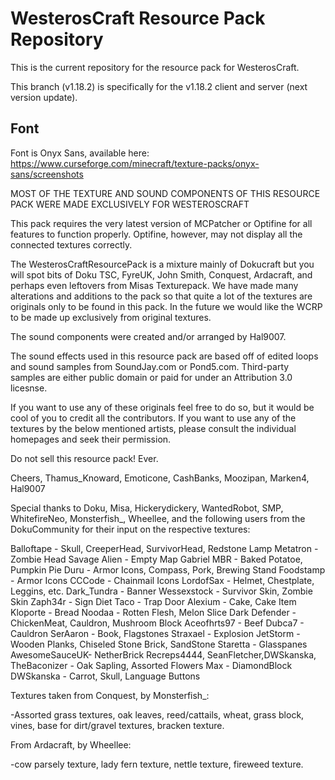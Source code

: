 # WesterosCraft Resource Pack Repository

This is the current repository for the resource pack for WesterosCraft.

This branch (v1.18.2) is specifically for the v1.18.2 client and server (next version update).

## Font

Font is Onyx Sans, available here: <https://www.curseforge.com/minecraft/texture-packs/onyx-sans/screenshots>

MOST OF THE TEXTURE AND SOUND COMPONENTS OF THIS RESOURCE PACK WERE MADE EXCLUSIVELY FOR WESTEROSCRAFT

This pack requires the very latest version of
MCPatcher or Optifine for all features to function properly.
Optifine, however, may not display all the connected textures correctly.

The WesterosCraftResourcePack is a mixture mainly of Dokucraft but you will
spot bits of Doku TSC, FyreUK, John Smith, Conquest, Ardacraft, and perhaps
even leftovers from Misas Texturepack. We have made many
alterations and additions to the pack so that quite a lot of the textures are originals only to be found in
this pack. In the future we would like the WCRP to be made up exclusively from original textures.

The sound components were created and/or arranged by Hal9007.

The sound effects used in this resource pack are based
off of edited loops and sound samples from SoundJay.com
or Pond5.com. Third-party samples are either public
domain or paid for under an Attribution 3.0 licesnse.

If you want to use any of these originals feel free to do so,
but it would be cool of you to credit all the contributors.
If you want to use any of the textures by the below mentioned
artists, please consult the individual homepages and seek their permission.

Do not sell this resource pack! Ever.

Cheers,
Thamus_Knoward, Emoticone, CashBanks, Moozipan, Marken4, Hal9007

Special thanks to Doku, Misa, Hickerydickery, WantedRobot, SMP, WhitefireNeo, Monsterfish\_, Wheellee, and the following users from the DokuCommunity for their input on the respective textures:

Balloftape - Skull, CreeperHead, SurvivorHead, Redstone Lamp
Metatron - Zombie Head
Savage Alien - Empty Map
Gabriel MBR - Baked Potatoe, Pumpkin Pie
Duru - Armor Icons, Compass, Pork, Brewing Stand
Foodstamp - Armor Icons
CCCode - Chainmail Icons
LordofSax - Helmet, Chestplate, Leggins, etc.
Dark_Tundra - Banner
Wessexstock - Survivor Skin, Zombie Skin
Zaph34r - Sign
Diet Taco - Trap Door
Alexium - Cake, Cake Item
Kloporte - Bread
Noodaa - Rotten Flesh, Melon Slice
Dark Defender - ChickenMeat, Cauldron, Mushroom Block
Aceofhrts97 - Beef
Dubca7 - Cauldron
SerAaron - Book, Flagstones
Straxael - Explosion
JetStorm - Wooden Planks, Chiseled Stone Brick, SandStone
Staretta - Glasspanes
AwesomeSauceUK- NetherBrick
Recreps4444, SeanFletcher,DWSkanska, TheBaconizer - Oak Sapling, Assorted Flowers
Max - DiamondBlock
DWSkanska - Carrot, Skull, Language Buttons

Textures taken from Conquest, by Monsterfish\_:

-Assorted grass textures, oak leaves, reed/cattails, wheat, grass block, vines, base for dirt/gravel textures, bracken texture.

From Ardacraft, by Wheellee:

-cow parsely texture, lady fern texture, nettle texture, fireweed texture.
